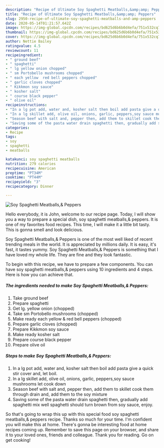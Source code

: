 ```yaml
---
description: "Recipe of Ultimate Soy Spaghetti Meatballs,&amp;amp; Peppers"
title: "Recipe of Ultimate Soy Spaghetti Meatballs,&amp;amp; Peppers"
slug: 2950-recipe-of-ultimate-soy-spaghetti-meatballs-and-amp-peppers
date: 2020-05-14T01:21:57.642Z
image: https://img-global.cpcdn.com/recipes/bd625d6b6b0d4efa/751x532cq70/soy-spaghetti-meatballs-peppers-recipe-main-photo.jpg
thumbnail: https://img-global.cpcdn.com/recipes/bd625d6b6b0d4efa/751x532cq70/soy-spaghetti-meatballs-peppers-recipe-main-photo.jpg
cover: https://img-global.cpcdn.com/recipes/bd625d6b6b0d4efa/751x532cq70/soy-spaghetti-meatballs-peppers-recipe-main-photo.jpg
author: Nettie Bailey
ratingvalue: 4.5
reviewcount: 11
recipeingredient:
- " ground beef"
- " spaghetti"
- " lg yellow onion chopped"
- " sm Portobello mushrooms chopped"
- " each yellow  red bell peppers chopped"
- " garlic cloves chopped"
- " Kikkmon soy sauce"
- " kosher salt"
- " course black pepper"
- " olive oil"
recipeinstructions:
- "In a lg pot add, water and, kosher salt then boil add pasta give a quick stir cover and, let boil."
- "In a lg skillet add, olive oil, onions, garlic, peppers,soy sauce mushrooms let cook down"
- "Season beef with salt and, pepper then, add them to skillet cook them through drain and, add them to the soy mixture"
- "Saving some of the pasta water drain spaghetti then, gradually add spaghetti mix well spaghetti should turn brown from soy sauce, enjoy."
categories:
- Recipe
tags:
- soy
- spaghetti
- meatballs

katakunci: soy spaghetti meatballs 
nutrition: 279 calories
recipecuisine: American
preptime: "PT34M"
cooktime: "PT44M"
recipeyield: "3"
recipecategory: Dinner

---
```



![Soy Spaghetti Meatballs,&amp; Peppers](https://img-global.cpcdn.com/recipes/bd625d6b6b0d4efa/751x532cq70/soy-spaghetti-meatballs-peppers-recipe-main-photo.jpg)

Hello everybody, it is John, welcome to our recipe page. Today, I will show you a way to prepare a special dish, soy spaghetti meatballs,&amp; peppers. It is one of my favorites food recipes. This time, I will make it a little bit tasty. This is gonna smell and look delicious.

Soy Spaghetti Meatballs,&amp; Peppers is one of the most well liked of recent trending meals in the world. It is appreciated by millions daily. It is easy, it's fast, it tastes yummy. Soy Spaghetti Meatballs,&amp; Peppers is something that I have loved my whole life. They are fine and they look fantastic.




To begin with this recipe, we have to prepare a few components. You can have soy spaghetti meatballs,&amp; peppers using 10 ingredients and 4 steps. Here is how you can achieve that.

<!--inarticleads1-->

##### The ingredients needed to make Soy Spaghetti Meatballs,&amp; Peppers:

1. Take  ground beef
1. Prepare  spaghetti
1. Get  lg. yellow onion (chopped)
1. Take  sm Portobello mushrooms (chopped)
1. Make ready  each yellow &amp; red bell peppers (chopped)
1. Prepare  garlic cloves (chopped)
1. Prepare  Kikkmon soy sauce
1. Make ready  kosher salt
1. Prepare  course black pepper
1. Prepare  olive oil




<!--inarticleads2-->

##### Steps to make Soy Spaghetti Meatballs,&amp; Peppers:

1. In a lg pot add, water and, kosher salt then boil add pasta give a quick stir cover and, let boil.
1. In a lg skillet add, olive oil, onions, garlic, peppers,soy sauce mushrooms let cook down
1. Season beef with salt and, pepper then, add them to skillet cook them through drain and, add them to the soy mixture
1. Saving some of the pasta water drain spaghetti then, gradually add spaghetti mix well spaghetti should turn brown from soy sauce, enjoy.




So that's going to wrap this up with this special food soy spaghetti meatballs,&amp; peppers recipe. Thanks so much for your time. I'm confident you will make this at home. There's gonna be interesting food at home recipes coming up. Remember to save this page on your browser, and share it to your loved ones, friends and colleague. Thank you for reading. Go on get cooking!
